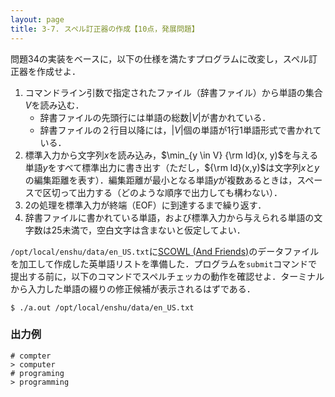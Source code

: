 ```yaml
---
layout: page
title: 3-7. スペル訂正器の作成【10点，発展問題】
---
```


問題34の実装をベースに，以下の仕様を満たすプログラムに改変し，スペル訂正器を作成せよ．

1. コマンドライン引数で指定されたファイル（辞書ファイル）から単語の集合$V$を読み込む．
    + 辞書ファイルの先頭行には単語の総数$|V|$が書かれている．
    + 辞書ファイルの２行目以降には，$|V|$個の単語が1行1単語形式で書かれている．
2. 標準入力から文字列$x$を読み込み，$\min_{y \in V} {\rm ld}(x, y)$を与える単語$y$をすべて標準出力に書き出す（ただし，${\rm ld}(x,y)$は文字列$x$と$y$の編集距離を表す）．編集距離が最小となる単語$y$が複数あるときは，スペースで区切って出力する（どのような順序で出力しても構わない）．
3. 2の処理を標準入力が終端（EOF）に到達するまで繰り返す．
4. 辞書ファイルに書かれている単語，および標準入力から与えられる単語の文字数は25未満で，空白文字は含まないと仮定してよい．

`/opt/local/enshu/data/en_US.txt`に[SCOWL (And Friends)](http://wordlist.aspell.net/)のデータファイルを加工して作成した英単語リストを準備した．プログラムを`submit`コマンドで提出する前に，以下のコマンドでスペルチェッカの動作を確認せよ．ターミナルから入力した単語の綴りの修正候補が表示されるはずである．

```
$ ./a.out /opt/local/enshu/data/en_US.txt
```

### 出力例
```
# compter
> computer
# programing
> programming
```

